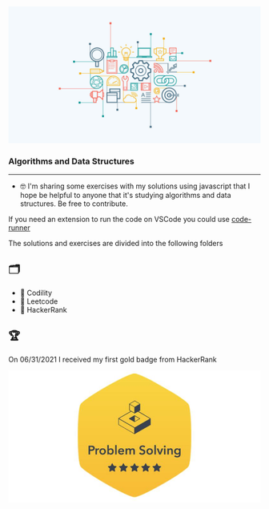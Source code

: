 ![Screenshot](algo-data.jpg)

### Algorithms and Data Structures

---

- 🤓 I'm sharing some exercises with my solutions using javascript that I hope be helpful to anyone that it's studying algorithms and data structures. Be free to contribute.

If you need an extension to run the code on VSCode you could use <a href='https://marketplace.visualstudio.com/items?itemName=formulahendry.code-runner'> code-runner </a>

The solutions and exercises are divided into the following folders

## 🗂

- 📁 Codility
- 📁 Leetcode
- 📁 HackerRank

## 🏆

On 06/31/2021 I received my first gold badge from HackerRank

![Screenshot](hackerrank.jpg)
